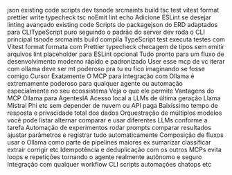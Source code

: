 json
  existing code 
scripts 
dev tsnode srcmaints
build tsc
test vitest
format prettier write 
typecheck tsc noEmit
lint echo Adicione ESLint se desejar linting avançado
  existing code 
 Scripts do packagejson do ERD adaptados para CLITypeScript puro seguindo o padrão do server
 dev roda o CLI principal tsnode srcmaints
 build compila TypeScript
 test executa testes com Vitest
 format formata com Prettier
 typecheck checagem de tipos sem emitir arquivos
 lint placeholder para ESLint opcional
Tudo pronto para um fluxo de desenvolvimento moderno rápido e padronizado
User
esse mcp de vc iterar com ollama deve ser mt poderoso pra tu eu fico imaginando se fosse comigo
Cursor
 Exatamente O MCP para integração com Ollama é extremamente poderoso para qualquer agente ou automação especialmente no seu ecossistema Veja o que ele permite
 Vantagens do MCP Ollama para AgentesIA
 Acesso local a LLMs de última geração Llama Mistral Phi etc sem depender de nuvem ou API paga
 Baixíssimo tempo de resposta e privacidade total dos dados
 Orquestração de múltiplos modelos você pode listar alternar comparar e usar diferentes LLMs conforme a tarefa
 Automação de experimentos rodar prompts comparar resultados ajustar parâmetros e registrar tudo automaticamente
 Composição de fluxos usar o Ollama como parte de pipelines maiores ex sumarizar classificar extrair corrigir etc
 Idempotência e deduplicação com os outros MCPs evita loops e repetições tornando o agente realmente autônomo e seguro
 Integração com qualquer workflow CLI scripts automações chatops etc